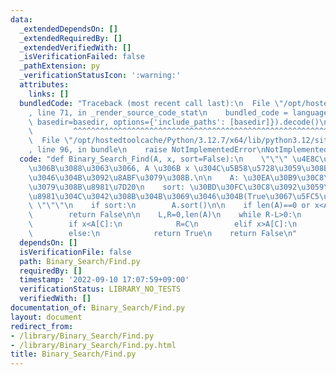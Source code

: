 ```yaml
---
data:
  _extendedDependsOn: []
  _extendedRequiredBy: []
  _extendedVerifiedWith: []
  _isVerificationFailed: false
  _pathExtension: py
  _verificationStatusIcon: ':warning:'
  attributes:
    links: []
  bundledCode: "Traceback (most recent call last):\n  File \"/opt/hostedtoolcache/Python/3.12.7/x64/lib/python3.12/site-packages/onlinejudge_verify/documentation/build.py\"\
    , line 71, in _render_source_code_stat\n    bundled_code = language.bundle(stat.path,\
    \ basedir=basedir, options={'include_paths': [basedir]}).decode()\n          \
    \         ^^^^^^^^^^^^^^^^^^^^^^^^^^^^^^^^^^^^^^^^^^^^^^^^^^^^^^^^^^^^^^^^^^^^^^^^^^^^^^^^^\n\
    \  File \"/opt/hostedtoolcache/Python/3.12.7/x64/lib/python3.12/site-packages/onlinejudge_verify/languages/python.py\"\
    , line 96, in bundle\n    raise NotImplementedError\nNotImplementedError\n"
  code: "def Binary_Search_Find(A, x, sort=False):\n    \"\"\" \u4E8C\u5206\u63A2\u7D22\
    \u306B\u3088\u3063\u3066, A \u306B x \u304C\u5B58\u5728\u3059\u308B\u304B\u3069\
    \u3046\u304B\u3092\u8ABF\u3079\u308B.\n\n    A: \u30EA\u30B9\u30C8\n    x: \u8ABF\
    \u3079\u308B\u8981\u7D20\n    sort: \u30BD\u30FC\u30C8\u3092\u3059\u308B\u5FC5\
    \u8981\u304C\u3042\u308B\u304B\u3069\u3046\u304B(True\u3067\u5FC5\u8981)\n   \
    \ \"\"\"\n    if sort:\n        A.sort()\n\n    if len(A)==0 or x<A[0] or A[-1]<x:\n\
    \        return False\n\n    L,R=0,len(A)\n    while R-L>0:\n        C=L+(R-L)//2\n\
    \        if x<A[C]:\n            R=C\n        elif x>A[C]:\n            L=C+1\n\
    \        else:\n            return True\n    return False\n"
  dependsOn: []
  isVerificationFile: false
  path: Binary_Search/Find.py
  requiredBy: []
  timestamp: '2022-09-10 17:07:59+09:00'
  verificationStatus: LIBRARY_NO_TESTS
  verifiedWith: []
documentation_of: Binary_Search/Find.py
layout: document
redirect_from:
- /library/Binary_Search/Find.py
- /library/Binary_Search/Find.py.html
title: Binary_Search/Find.py
---
```

